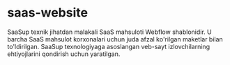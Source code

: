 # saas-website
SaaSup texnik jihatdan malakali SaaS mahsuloti Webflow shablonidir. U barcha SaaS mahsulot korxonalari uchun juda afzal ko'rilgan maketlar bilan to'ldirilgan. SaaSup texnologiyaga asoslangan veb-sayt izlovchilarning ehtiyojlarini qondirish uchun yaratilgan.
